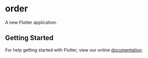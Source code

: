 # order

A new Flutter application.

## Getting Started

For help getting started with Flutter, view our online
[documentation](https://flutter.io/).
